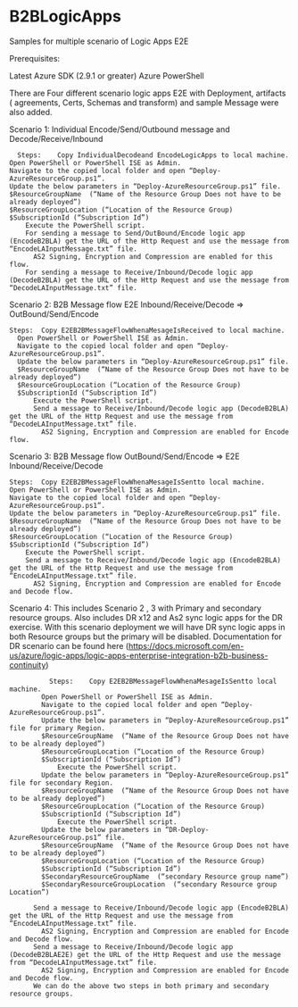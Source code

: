 # B2BLogicApps
Samples for multiple scenario of Logic Apps E2E

Prerequisites: 

Latest Azure SDK (2.9.1 or greater)
Azure PowerShell

There are Four different scenario logic apps E2E with Deployment, artifacts ( agreements, Certs, Schemas and transform) and sample Message were also added.

Scenario 1: Individual Encode/Send/Outbound message and Decode/Receive/Inbound

      Steps: 	Copy IndividualDecodeand EncodeLogicApps to local machine.
    Open PowerShell or PowerShell ISE as Admin.
    Navigate to the copied local folder and open “Deploy-AzureResourceGroup.ps1”.
    Update the below parameters in “Deploy-AzureResourceGroup.ps1” file.
    $ResourceGroupName  (“Name of the Resource Group Does not have to be already deployed”)
    $ResourceGroupLocation (“Location of the Resource Group)
    $SubscriptionId (“Subscription Id”)
        Execute the PowerShell script.
        For sending a message to Send/OutBound/Encode logic app (EncodeB2BLA) get the URL of the Http Request and use the message from “EncodeLAInputMessage.txt” file.
          AS2 Signing, Encryption and Compression are enabled for this flow.
        For sending a message to Receive/Inbound/Decode logic app (DecodeB2BLA) get the URL of the Http Request and use the message from “DecodeLAInputMessage.txt” file.

Scenario 2: B2B Message flow E2E Inbound/Receive/Decode => OutBound/Send/Encode 

	Steps: 	Copy E2EB2BMessageFlowWhenaMesageIsReceived to local machine.
      Open PowerShell or PowerShell ISE as Admin.
      Navigate to the copied local folder and open “Deploy-AzureResourceGroup.ps1”.
      Update the below parameters in “Deploy-AzureResourceGroup.ps1” file.
      $ResourceGroupName  (“Name of the Resource Group Does not have to be already deployed”)
      $ResourceGroupLocation (“Location of the Resource Group)
      $SubscriptionId (“Subscription Id”)
          Execute the PowerShell script.
          Send a message to Receive/Inbound/Decode logic app (DecodeB2BLA) get the URL of the Http Request and use the message from “DecodeLAInputMessage.txt” file.
            AS2 Signing, Encryption and Compression are enabled for Encode flow.

Scenario 3: B2B Message flow OutBound/Send/Encode => E2E Inbound/Receive/Decode 

	Steps: 	Copy E2EB2BMessageFlowWhenaMesageIsSentto local machine.
    Open PowerShell or PowerShell ISE as Admin.
    Navigate to the copied local folder and open “Deploy-AzureResourceGroup.ps1”.
    Update the below parameters in “Deploy-AzureResourceGroup.ps1” file.
    $ResourceGroupName  (“Name of the Resource Group Does not have to be already deployed”)
    $ResourceGroupLocation (“Location of the Resource Group)
    $SubscriptionId (“Subscription Id”)
        Execute the PowerShell script.
        Send a message to Receive/Inbound/Decode logic app (EncodeB2BLA) get the URL of the Http Request and use the message from “EncodeLAInputMessage.txt” file.
          AS2 Signing, Encryption and Compression are enabled for Encode and Decode flow.


Scenario 4: This includes Scenario 2 , 3 with Primary and secondary resource groups. Also includes DR x12 and As2 sync logic apps for the DR exercise.
		With this scenario deployment we will have DR sync logic apps in both Resource groups but the primary will be disabled.
		Documentation for DR scenario can be found here (https://docs.microsoft.com/en-us/azure/logic-apps/logic-apps-enterprise-integration-b2b-business-continuity)

              Steps: 	Copy E2EB2BMessageFlowWhenaMesageIsSentto local machine.
            Open PowerShell or PowerShell ISE as Admin.
            Navigate to the copied local folder and open “Deploy-AzureResourceGroup.ps1”.
            Update the below parameters in “Deploy-AzureResourceGroup.ps1” file for primary Region.
            $ResourceGroupName  (“Name of the Resource Group Does not have to be already deployed”)
            $ResourceGroupLocation (“Location of the Resource Group)
            $SubscriptionId (“Subscription Id”)
                Execute the PowerShell script.
            Update the below parameters in “Deploy-AzureResourceGroup.ps1” file for secondary Region.
            $ResourceGroupName  (“Name of the Resource Group Does not have to be already deployed”)
            $ResourceGroupLocation (“Location of the Resource Group)
            $SubscriptionId (“Subscription Id”)
                Execute the PowerShell script.
            Update the below parameters in “DR-Deploy-AzureResourceGroup.ps1” file.
            $ResourceGroupName  (“Name of the Resource Group Does not have to be already deployed”)
            $ResourceGroupLocation (“Location of the Resource Group)
            $SubscriptionId (“Subscription Id”)
            $SecondaryResourceGroupName  (“secondary Resource group name”)
            $SecondaryResourceGroupLocation  (“secondary Resource group Location”)

          Send a message to Receive/Inbound/Decode logic app (EncodeB2BLA) get the URL of the Http Request and use the message from “EncodeLAInputMessage.txt” file.
            AS2 Signing, Encryption and Compression are enabled for Encode and Decode flow.
          Send a message to Receive/Inbound/Decode logic app (DecodeB2BLAE2E) get the URL of the Http Request and use the message from “DecodeLAInputMessage.txt” file.
            AS2 Signing, Encryption and Compression are enabled for Encode and Decode flow.
          We can do the above two steps in both primary and secondary resource groups.





